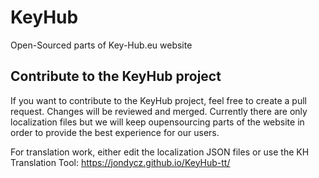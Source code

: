 # KeyHub
Open-Sourced parts of Key-Hub.eu website

## Contribute to the KeyHub project
If you want to contribute to the KeyHub project, feel free to create a pull request. Changes will be reviewed and merged.
Currently there are only localization files but we will keep oupensourcing parts of the website in order to provide the best experience for our users.

For translation work, either edit the localization JSON files or use the KH Translation Tool: https://jondycz.github.io/KeyHub-tt/
